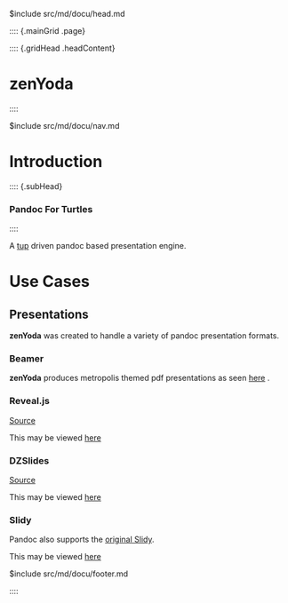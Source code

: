 $include src/md/docu/head.md

:::: {.mainGrid .page}

:::: {.gridHead .headContent}
# zenYoda
::::

$include src/md/docu/nav.md

<main class="gridBody">

# Introduction

:::: {.subHead}
### Pandoc For Turtles
::::

A [tup](http://gittup.org/tup/) driven pandoc based presentation engine.

# Use Cases

## Presentations
**zenYoda** was created to handle a variety of pandoc presentation formats.

### Beamer
**zenYoda** produces metropolis themed pdf presentations as seen [here](pres/beamer/testPres.pdf) .

### Reveal.js
[Source](https://github.com/hakimel/reveal.js/)

This may be viewed [here](pres/html/testReveal.html)

### DZSlides
[Source](paulrouget.com/dzslides/)

This may be viewed [here](pres/html/testDZ.html)

<!-- ### S5
Pandoc supports the [S5 slide show system](https://meyerweb.com/eric/tools/s5/).
This may be viewed [here](pres/html/testS5.html)
 -->
### Slidy
Pandoc also supports the [original Slidy](https://www.w3.org/Talks/Tools/Slidy2/Overview.html#(1)).

This may be viewed [here](pres/html/testSlidy.html)

</main>

$include src/md/docu/footer.md

<!-- Ending page and mainGrid -->
::::
